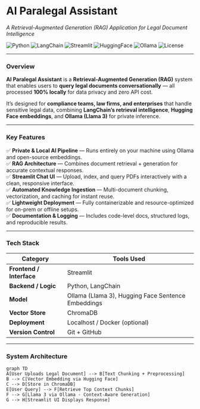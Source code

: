 # AI Paralegal Assistant  
*A Retrieval-Augmented Generation (RAG) Application for Legal Document Intelligence*

![Python](https://img.shields.io/badge/Python-3.10+-blue?logo=python)
![LangChain](https://img.shields.io/badge/LangChain-%2302569B.svg?logo=chainlink&logoColor=white)
![Streamlit](https://img.shields.io/badge/Streamlit-%23FF4B4B.svg?logo=streamlit&logoColor=white)
![HuggingFace](https://img.shields.io/badge/HuggingFace-Transformers-yellow?logo=huggingface)
![Ollama](https://img.shields.io/badge/Ollama-Local_LLM-black)
![License](https://img.shields.io/badge/License-MIT-green)

---

### Overview  
**AI Paralegal Assistant** is a **Retrieval-Augmented Generation (RAG)** system that enables users to **query legal documents conversationally** — all processed **100% locally** for data privacy and zero API cost.  

It’s designed for **compliance teams, law firms, and enterprises** that handle sensitive legal data, combining **LangChain’s retrieval intelligence**, **Hugging Face embeddings**, and **Ollama (Llama 3)** for private inference.

---

### Key Features  
✅ **Private & Local AI Pipeline** — Runs entirely on your machine using Ollama and open-source embeddings.  
✅ **RAG Architecture** — Combines document retrieval + generation for accurate contextual responses.  
✅ **Streamlit Chat UI** — Upload, index, and query PDFs interactively with a clean, responsive interface.  
✅ **Automated Knowledge Ingestion** — Multi-document chunking, vectorization, and caching for instant reuse.  
✅ **Lightweight Deployment** — Fully containerizable and resource-optimized for on-prem or offline setups.  
✅ **Documentation & Logging** — Includes code-level docs, structured logs, and reproducible results.

---

### Tech Stack  
| Category | Tools Used |
|-----------|-------------|
| **Frontend / Interface** | Streamlit |
| **Backend / Logic** | Python, LangChain |
| **Model** | Ollama (Llama 3), Hugging Face Sentence Embeddings |
| **Vector Store** | ChromaDB |
| **Deployment** | Localhost / Docker (optional) |
| **Version Control** | Git + GitHub |

---

### System Architecture  
```mermaid
graph TD
A[User Uploads Legal Document] --> B[Text Chunking + Preprocessing]
B --> C[Vector Embedding via Hugging Face]
C --> D[Store in ChromaDB]
E[User Query] --> F[Retrieve Top Context Chunks]
F --> G[Llama 3 via Ollama - Context-Aware Generation]
G --> H[Streamlit UI Displays Response]
